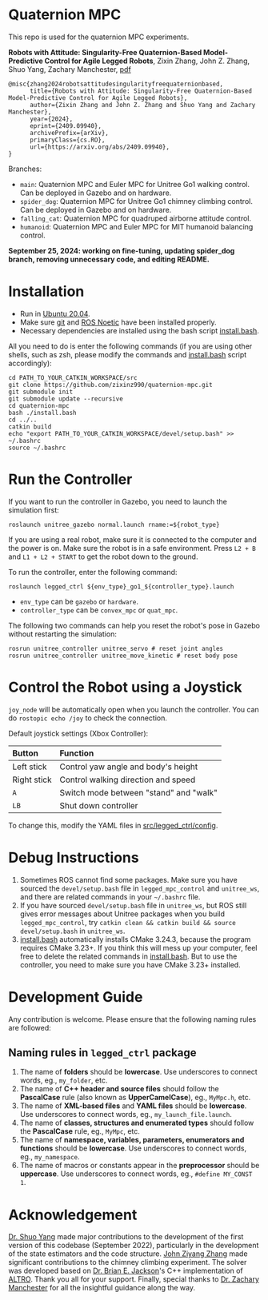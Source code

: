 # Quaternion MPC

This repo is used for the quaternion MPC experiments.

**Robots with Attitude: Singularity-Free Quaternion-Based Model-Predictive Control for Agile Legged Robots**, Zixin Zhang, John Z. Zhang, Shuo Yang, Zachary Manchester, [pdf](https://arxiv.org/abs/2409.09940)

```
@misc{zhang2024robotsattitudesingularityfreequaternionbased,
      title={Robots with Attitude: Singularity-Free Quaternion-Based Model-Predictive Control for Agile Legged Robots}, 
      author={Zixin Zhang and John Z. Zhang and Shuo Yang and Zachary Manchester},
      year={2024},
      eprint={2409.09940},
      archivePrefix={arXiv},
      primaryClass={cs.RO},
      url={https://arxiv.org/abs/2409.09940}, 
}
```

Branches:

- `main`: Quaternion MPC and Euler MPC for Unitree Go1 walking control. Can be deployed in Gazebo and on hardware.
- `spider_dog`: Quaternion MPC for Unitree Go1 chimney climbing control. Can be deployed in Gazebo and on hardware.
- `falling_cat`: Quaternion MPC for quadruped airborne attitude control.
- `humanoid`: Quaternion MPC and Euler MPC for MIT humanoid balancing control.

**September 25, 2024: working on fine-tuning, updating spider_dog branch, removing unnecessary code, and editing README.**

# Installation

- Run in [Ubuntu 20.04](https://releases.ubuntu.com/focal/).
- Make sure [git](https://git-scm.com/) and [ROS Noetic](http://wiki.ros.org/noetic/Installation/Ubuntu) have been installed properly.
- Necessary dependencies are installed using the bash script [install.bash](https://github.com/RoboticExplorationLab/legged_mpc_control/blob/main/install.bash).

All you need to do is enter the following commands (if you are using other shells, such as zsh, please modify the commands and [install.bash](https://github.com/RoboticExplorationLab/legged_mpc_control/blob/main/install.bash) script accordingly):
```
cd PATH_TO_YOUR_CATKIN_WORKSPACE/src
git clone https://github.com/zixinz990/quaternion-mpc.git
git submodule init
git submodule update --recursive
cd quaternion-mpc
bash ./install.bash
cd ../..
catkin build
echo "export PATH_TO_YOUR_CATKIN_WORKSPACE/devel/setup.bash" >> ~/.bashrc
source ~/.bashrc
```

# Run the Controller

If you want to run the controller in Gazebo, you need to launch the simulation first:

```
roslaunch unitree_gazebo normal.launch rname:=${robot_type}
```

If you are using a real robot, make sure it is connected to the computer and the power is on. Make sure the robot is in a safe environment. Press `L2 + B` and `L1 + L2 + START` to get the robot down to the ground.

To run the controller, enter the following command:

```
roslaunch legged_ctrl ${env_type}_go1_${controller_type}.launch
```

- `env_type` can be `gazebo` or `hardware`.
- `controller_type` can be `convex_mpc` or `quat_mpc`.

The following two commands can help you reset the robot's pose in Gazebo without restarting the simulation:

```
rosrun unitree_controller unitree_servo # reset joint angles
rosrun unitree_controller unitree_move_kinetic # reset body pose
```

# Control the Robot using a Joystick

`joy_node` will be automatically open when you launch the controller. You can do `rostopic echo /joy` to check the connection.

Default joystick settings (Xbox Controller):

| Button | Function |
| :----- | :------- |
| Left stick | Control yaw angle and body's height |
| Right stick | Control walking direction and speed|
| `A` | Switch mode between "stand" and "walk" |
| `LB` | Shut down controller |

To change this, modify the YAML files in [src/legged_ctrl/config](https://github.com/RoboticExplorationLab/legged_mpc_control/tree/main/src/legged_ctrl/config).

# Debug Instructions

1. Sometimes ROS cannot find some packages. Make sure you have sourced the `devel/setup.bash` file in `legged_mpc_control` and `unitree_ws`, and there are related commands in your `~/.bashrc` file.
2. If you have sourced `devel/setup.bash` file in `unitree_ws`, but ROS still gives error messages about Unitree packages when you build `legged_mpc_control`, try `catkin clean && catkin build && source devel/setup.bash` in `unitree_ws`.
3. [install.bash](https://github.com/RoboticExplorationLab/legged_mpc_control/blob/main/install.bash) automatically installs CMake 3.24.3, because the program requires CMake 3.23+. If you think this will mess up your computer, feel free to delete the related commands in [install.bash](https://github.com/RoboticExplorationLab/legged_mpc_control/blob/main/install.bash). But to use the controller, you need to make sure you have CMake 3.23+ installed.

# Development Guide

Any contribution is welcome. Please ensure that the following naming rules are followed:

## Naming rules in `legged_ctrl` package
1. The name of **folders** should be **lowercase**. Use underscores to connect words, eg., `my_folder`, etc.
2. The name of **C++ header and source files** should follow the **PascalCase** rule (also known as **UpperCamelCase**), eg., `MyMpc.h`, etc.
3. The name of **XML-based files** and **YAML files** should be **lowercase**. Use underscores to connect words, eg., `my_launch_file.launch`.
4. The name of **classes, structures and enumerated types** should follow the **PascalCase** rule, eg., `MyMpc`, etc.
5. The name of **namespace, variables, parameters, enumerators and functions** should be **lowercase**. Use underscores to connect words, eg., `my_namespace`.
6. The name of macros or constants appear in the **preprocessor** should be **uppercase**. Use underscores to connect words, eg., `#define MY_CONST 1`.

# Acknowledgement

[Dr. Shuo Yang](https://github.com/ShuoYangRobotics) made major contributions to the development of the first version of this codebase (September 2022), particularly in the development of the state estimators and the code structure. [John Ziyang Zhang](https://github.com/johnzhang3) made significant contributions to the chimney climbing experiment. The solver was developed based on [Dr. Brian E. Jackson](https://github.com/bjack205)'s C++ implementation of [ALTRO](https://github.com/bjack205/altro.git). Thank you all for your support. Finally, special thanks to [Dr. Zachary Manchester](https://github.com/zacmanchester) for all the insightful guidance along the way.
